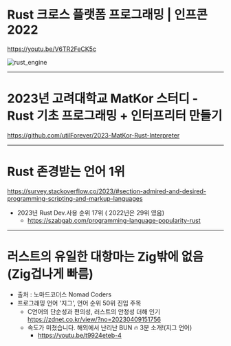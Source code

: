 # Rust 크로스 플랫폼 프로그래밍 | 인프콘 2022

https://youtu.be/V6TR2FeCK5c

![rust_engine](https://user-images.githubusercontent.com/67513038/214437390-2ced58a6-2dc8-41d8-aef9-7b57938bbe09.png)

<hr>

# 2023년 고려대학교 MatKor 스터디 - Rust 기초 프로그래밍 + 인터프리터 만들기 

https://github.com/utilForever/2023-MatKor-Rust-Interpreter


<hr>

# Rust 존경받는 언어 1위

https://survey.stackoverflow.co/2023/#section-admired-and-desired-programming-scripting-and-markup-languages

- 2023년 Rust Dev.사용 순위 17위 ( 2022년은 29위 였음)
  - https://szabgab.com/programming-language-popularity-rust

<hr>

# 러스트의 유일한 대항마는 Zig밖에 없음 (Zig겁나게 빠름)
 - 출처 : 노마드코더스 Nomad Coders
 - 프로그래밍 언어 '지그', 언어 순위 50위 진입 주목
   - C언어의 단순성과 편의성, 러스트의 안정성 더해 인기 https://zdnet.co.kr/view/?no=20230409151756
   - 속도가 미쳤습니다. 해외에서 난리난 BUN 🔥 3분 소개!(지그 언어)
     - https://youtu.be/t9924eteb-4
